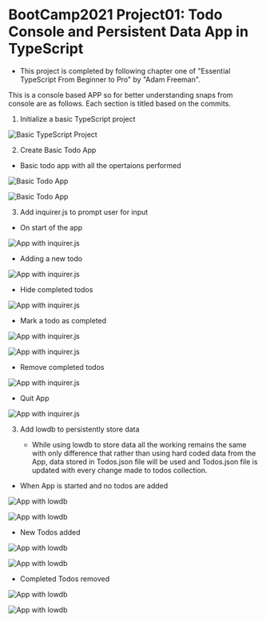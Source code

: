 # BootCamp2021 Project01: Todo Console and Persistent Data App in TypeScript

- This project is completed by following chapter one of "Essential TypeScript From Beginner to Pro" by "Adam Freeman".

This is a console based APP so for better understanding snaps from console are as follows. Each section is titled based on the commits.

1. Initialize a basic TypeScript project

![Basic TypeScript Project](https://github.com/hassan-ak/todo-app-typescript/blob/main/outputs/Step01.PNG)

2. Create Basic Todo App

- Basic todo app with all the opertaions performed

![Basic Todo App](https://github.com/hassan-ak/todo-app-typescript/blob/main/outputs/step02-1.PNG)

![Basic Todo App](https://github.com/hassan-ak/todo-app-typescript/blob/main/outputs/Step02-2.PNG)

3. Add inquirer.js to prompt user for input

- On start of the app

![App with inquirer.js](https://github.com/hassan-ak/todo-app-typescript/blob/main/outputs/Step03-1.PNG)

- Adding a new todo

![App with inquirer.js](https://github.com/hassan-ak/todo-app-typescript/blob/main/outputs/Step03-2.PNG)

- Hide completed todos

![App with inquirer.js](https://github.com/hassan-ak/todo-app-typescript/blob/main/outputs/Step03-3.PNG)

- Mark a todo as completed

![App with inquirer.js](https://github.com/hassan-ak/todo-app-typescript/blob/main/outputs/Step03-4.PNG)

![App with inquirer.js](https://github.com/hassan-ak/todo-app-typescript/blob/main/outputs/Step03-5.PNG)

- Remove completed todos

![App with inquirer.js](https://github.com/hassan-ak/todo-app-typescript/blob/main/outputs/Step03-6.PNG)

- Quit App

![App with inquirer.js](https://github.com/hassan-ak/todo-app-typescript/blob/main/outputs/Step03-7.PNG)

3. Add lowdb to persistently store data

   - While using lowdb to store data all the working remains the same with only difference that rather than using hard coded data from the App, data stored in Todos.json file will be used and Todos.json file is updated with every change made to todos collection.

- When App is started and no todos are added

![App with lowdb](https://github.com/hassan-ak/todo-app-typescript/blob/main/outputs/Step04-1.PNG)

![App with lowdb](https://github.com/hassan-ak/todo-app-typescript/blob/main/outputs/Step04-2.PNG)

- New Todos added

![App with lowdb](https://github.com/hassan-ak/todo-app-typescript/blob/main/outputs/Step04-3.PNG)

![App with lowdb](https://github.com/hassan-ak/todo-app-typescript/blob/main/outputs/Step04-4.PNG)

- Completed Todos removed

![App with lowdb](https://github.com/hassan-ak/todo-app-typescript/blob/main/outputs/Step04-5.PNG)

![App with lowdb](https://github.com/hassan-ak/todo-app-typescript/blob/main/outputs/Step04-6.PNG)
